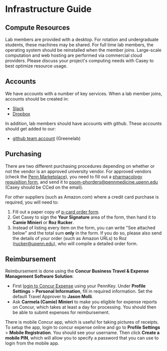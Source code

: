 # Infrastructure Guide

## Compute Resources

Lab members are provided with a desktop. For rotation and undergraduate students, these machines may be shared. For full time lab members, the operating system should be reinstalled when the member joins. Large-scale computation and web hosting are performed via commercial cloud providers. Please discuss your project's computing needs with Casey to best optimize resource usage.

## Accounts

We have accounts with a number of key services. When a lab member joins, accounts should be created in:

  - [Slack](https://slack.com)
  - [Dropbox](https://dropbox.com)

In addition, lab members should have accounts with github. These accounts should get added to our:

  - [github team account](https://github.com/greenelab/) (Greenelab)

## Purchasing

There are two different purchasing procedures depending on whether or not the vendor is an approved university vendor. For approved vendors (check the [Penn Marketplace](http://www.purchasing.upenn.edu/shopper/)), you need to fill out a [pharmacology requisition form](https://bitbucket.org/greenelab/onboarding/raw/tip/forms-and-docs/regular-vendor-purchase-form.xlsx), and send it to <psom-phorders@pennmedicine.upenn.edu> (Casey should be CCed on the email).

For other suppliers (such as Amazon.com) where a credit card purchase is required, you will need to:

1.  Fill out a paper copy of [p-card order form](https://bitbucket.org/greenelab/onboarding/raw/tip/forms-and-docs/p-card-order-form.pdf).
2.  Get Casey to sign the **Your Signature** area of the form, then hand it to **Camie Minieri** or **Roz Rucker**.
3.  Instead of listing every item on the form, you can write "See attached below" and the total sum **only** in the form. If you do so, please also send the details of your order (such as Amazon URLs) to Roz (<rucker@upenn.edu>), who will compile a detailed order form.

## Reimbursement

Reimbursement is done using the **Concur Business Travel & Expense Management Software Solution**:

  - First [login to Concur Expense](https://medley.isc-seo.upenn.edu/authentication/profile/concur?app=concurprod) using your PennKey. Under **Profile Settings** \> **Personal Information**, fill in required information. Set the default Travel Approver to **Jason Molli**.
  - Ask **Carmela (Camie) Minieri** to make you eligible for expense reports on Concur, which takes at least a day for processing. You should then be able to submit expenses for reimbursement.

There is mobile Concur app, which is useful for taking pictures of receipts. To setup the app, login to concur expense online and go to **Profile Settings** \> **Mobile Registration**. You should see your username. Then click **Create a mobile PIN**, which will allow you to specify a password that you can use to login from the mobile app.
